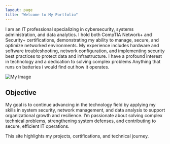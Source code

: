 ```yaml
---
layout: page
title: "Welcome to My Portfolio"
---
```

I am an IT professional specializing in cybersecurity, systems administration, and data analytics. I hold both CompTIA Network+ and Security+ certifications, demonstrating my ability to manage, secure, and optimize networked environments. My experience includes hardware and software troubleshooting, network configuration, and implementing security best practices to protect data and infrastructure. I have a profound interest in technology and a dedication to solving complex problems Anything that runs on batteries i would find out how it operates.

![My Image]([/assets/images/newid.jpg](https://raw.githubusercontent.com/Kingtechs/Kingtechs/f7439f783e67d93bc36ff055922395a9515ade25/newid.jpg))



## Objective
My goal is to continue advancing in the technology field by applying my skills in system security, network management, and data analysis to support organizational growth and resilience. I’m passionate about solving complex technical problems, strengthening system defenses, and contributing to secure, efficient IT operations.

This site highlights my projects, certifications, and technical journey.

